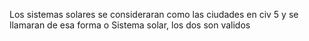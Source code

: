 Los sistemas solares se consideraran como las ciudades en civ 5 y se llamaran de esa forma o Sistema solar, los dos son validos